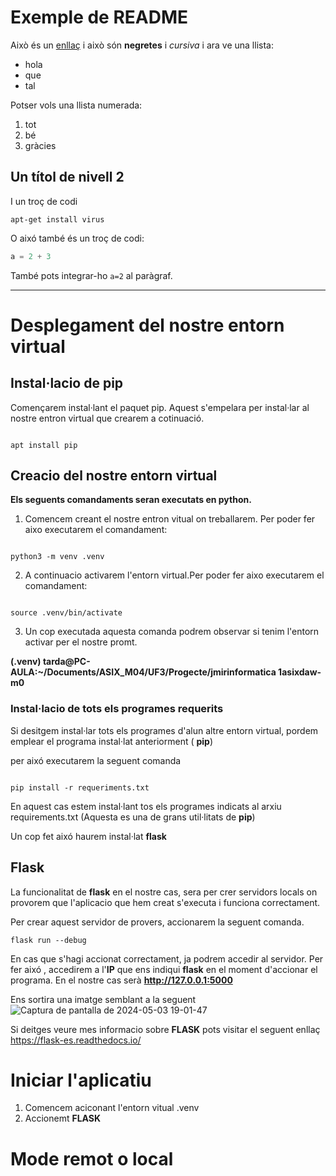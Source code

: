 # Exemple de README

Això és un [enllaç](https://google.com) i això són **negretes** i *cursiva* i ara ve una llista:

* hola
* que
* tal

Potser vols una llista numerada:

1. tot
2. bé
3. gràcies

## Un títol de nivell 2

I un troç de codi

    apt-get install virus

O aixó també és un troç de codi:

```python
a = 2 + 3
```
També pots integrar-ho `a=2` al paràgraf.

---

# Desplegament del nostre entorn virtual
## Instal·lacio de pip

Començarem instal·lant el paquet pip. Aquest s'empelara per instal·lar al nostre entron virtual que crearem a cotinuació.

```

apt install pip

```



## Creacio del nostre entorn virtual
**Els seguents comandaments seran executats en python.**
1. Comencem creant el nostre entron vitual on treballarem. Per poder fer aixo executarem el comandament:

```

python3 -m venv .venv

```

2. A continuacio activarem l'entorn virtual.Per poder fer aixo executarem el comandament:
```

source .venv/bin/activate

```
3. Un cop executada aquesta comanda podrem observar si tenim l'entorn activar per el nostre promt.


**(.venv) tarda@PC-AULA:~/Documents/ASIX_M04/UF3/Progecte/jmirinformatica 1asixdaw-m0**


### Instal·lacio de tots els programes requerits
Si desitgem instal·lar tots els programes d'alun altre entorn virtual, pordem emplear el programa instal·lat anteriorment ( **pip**) 

per aixó executarem la seguent comanda

```

pip install -r requeriments.txt 

```

En aquest cas estem instal·lant tos els programes indicats al arxiu requirements.txt (Aquesta es una de grans util·litats de **pip**)

Un cop fet aixó haurem instal·lat **flask** 

## Flask

La funcionalitat de **flask** en el nostre cas, sera per crer servidors locals on provorem que l'aplicacio que hem creat s'executa i funciona correctament.

Per crear aquest servidor de provers, accionarem la seguent comanda.
```
flask run --debug
```

En cas que s'hagi accionat correctament, ja podrem accedir al servidor. Per fer aixó , accedirem a l'**IP** que ens indiqui **flask** en el moment d'accionar el programa. 
En el nostre cas serà **http://127.0.0.1:5000**


Ens sortira una imatge semblant a la seguent
![Captura de pantalla de 2024-05-03 19-01-47](https://github.com/dcanomASIX1/ProgecteM04_Flask-rss/assets/165805335/5e204b54-7864-4648-ba31-49ede341f8fd)


Si deitges veure mes informacio sobre **FLASK** pots visitar el seguent enllaç https://flask-es.readthedocs.io/

# Iniciar l'aplicatiu
1. Comencem aciconant l'entorn vitual .venv
2. Accionemt **FLASK**

# Mode remot o local
